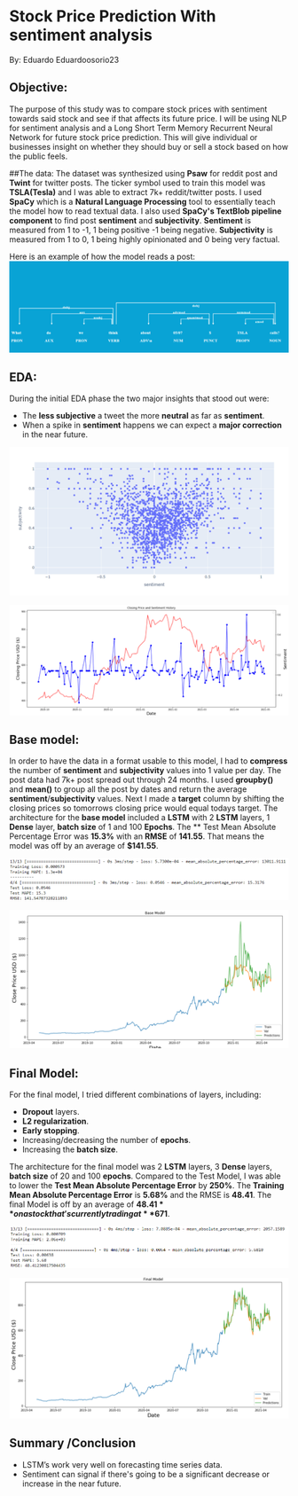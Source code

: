 # Stock Price Prediction With sentiment analysis
By: Eduardo Eduardoosorio23

## Objective:
The purpose of this study was to compare stock prices with sentiment towards said stock and see if that affects its future price. I will be using NLP for sentiment analysis and a Long Short Term Memory Recurrent Neural Network for future stock price prediction. This will give individual or businesses insight on whether they should buy or sell a stock based on how the public feels.

##The data:
The dataset was synthesized using **Psaw** for reddit post and **Twint** for twitter posts. The ticker symbol used to train this model was **TSLA(Tesla)** and I was able to extract 7k+ reddit/twitter posts. I used **SpaCy** which is a **Natural Language Processing** tool to essentially teach the model how to read textual data. I also used **SpaCy's TextBlob pipeline component** to find post **sentiment** and **subjectivity**. **Sentiment** is measured from 1 to -1, 1 being positive -1 being negative. **Subjectivity** is measured from 1 to 0, 1 being highly opinionated and 0 being very factual.

Here is an example of how the model reads a post:
![alt text](https://raw.githubusercontent.com/Eduardoosorio23/Capstone/main/Data/Pictures/displaCy%20PoS%20Tagging2.png?token=APSW5OH4PFACGX4SGT6PE53ASL3KW)

## EDA:
During the initial EDA phase the two major insights that stood out were:
- The **less subjective** a tweet the more **neutral** as far as **sentiment**.
- When a spike in **sentiment** happens we can expect a **major correction** in the near future.

![alt text](https://raw.githubusercontent.com/Eduardoosorio23/Capstone/main/Data/Pictures/subjectivity%20vs%20sentiment.png?token=APSW5OA6WLEPG6M6MLHKR43ASL2WM)

![alt text](https://raw.githubusercontent.com/Eduardoosorio23/Capstone/main/Data/Pictures/Closing%20Price%20and%20Sentiment%20history.png?token=APSW5OAUW6NJ5KYIIX7GV4LASL2YE)

## Base model:
In order to have the data in a format usable to this model, I had to **compress** the number of **sentiment** and **subjectivity** values into 1 value per day. The post data had 7k+ post spread out through 24 months. I used **groupby()** and **mean()** to group all the post by dates and return the average **sentiment**/**subjectivity** values. Next I made a **target** column by shifting the closing prices so tomorrows closing price would equal todays target. The architecture for the **base model** included a **LSTM** with 2 **LSTM** layers, 1 **Dense** layer, **batch size** of 1 and 100 **Epochs**. The ** Test Mean Absolute Percentage Error was **15.3%** with an **RMSE** of **141.55**. That means the model was off by an average of **$141.55**.

![alt text](https://raw.githubusercontent.com/Eduardoosorio23/Capstone/main/Data/Pictures/Base%20model%20results.png?token=APSW5OHKPGJN7VUHZKDYABLASL25A)

![alt text](https://raw.githubusercontent.com/Eduardoosorio23/Capstone/main/Data/Pictures/Base%20Model%20graph.png?token=APSW5OECJ5QNFDQPA7DOUC3ASL27S)


## Final Model:
For the final model, I tried different combinations of layers, including:
- **Dropout** layers.
- **L2 regularization**.
- **Early stopping**.
- Increasing/decreasing the number of **epochs**.
- Increasing the **batch size**.

The architecture for the final model was 2 **LSTM** layers, 3 **Dense** layers, **batch size** of 20 and 100 **epochs**. Compared to the Test Model, I was able to lower the **Test Mean Absolute Percentage Error** by **250%**. The **Training Mean Absolute Percentage Error** is **5.68%** and the RMSE is **48.41**. The final Model is off by an average of **$48.41** on a stock that's currently trading at **$671**.

![alt text](https://raw.githubusercontent.com/Eduardoosorio23/Capstone/main/Data/Pictures/Final%20model%20results.png?token=APSW5OCS6DPN4DF2DCFELYDASL3BY)

![alt text](https://raw.githubusercontent.com/Eduardoosorio23/Capstone/main/Data/Pictures/Final%20Model%20graph.png?token=APSW5OFSQKFEI52PQNLIVPTASL3EA)

## Summary /Conclusion
- LSTM’s work very well on forecasting time series data.
- Sentiment can signal if there's going to be a significant decrease or increase in the near future.
